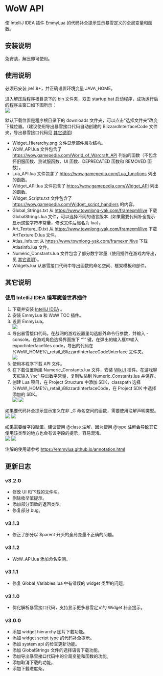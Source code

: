 # WoW API
使 IntelliJ IDEA 插件 EmmyLua 的代码补全提示显示暴雪定义的全局变量和函数。

## 安装说明
免安装，解压即可使用。

## 使用说明
必须已安装 jre1.8+，并正确设置环境变量 JAVA_HOME。

进入解压后程序根目录下的 bin 文件夹，双击 startup.bat 启动程序，成功运行后的程序主窗口如下图所示：  
![](https://github.com/czy211/picture-library/blob/master/resources/wow-api/MainWindow.png)

默认下载位置是程序根目录下的 downloads 文件夹，可以点击“选择文件夹”改变下载位置。（建议使用导出暴雪接口代码自动创建的 BlizzardInterfaceCode 文件夹，导出暴雪接口代码见 [其它说明](#其它说明)）

- Widget_Hierarchy.png 文件显示部件层次结构。
- WoW_API.lua 文件包含了 <https://wow.gamepedia.com/World_of_Warcraft_API> 列出的函数（不包含怀旧服函数、测试服函数、UI 函数、DEPRECATED 函数和 REMOVED 函数）。
- Lua_API.lua 文件包含了 <https://wow.gamepedia.com/Lua_functions> 列出的函数。
- Widget_API.lua 文件包含了 <https://wow.gamepedia.com/Widget_API> 列出的函数。
- Widget_Scripts.txt 文件包含了 <https://wow.gamepedia.com/Widget_script_handlers> 的内容。
- Global_Strings.txt 从 <https://www.townlong-yak.com/framexml/live> 下载 GlobalStrings.lua 文件，可以选择不同的语言版本（如果需要代码补全提示显示这些字符串常量，修改文件后缀名为 lua）。
- Art_Texture_ID.txt 从 <https://www.townlong-yak.com/framexml/live> 下载 ArtTextureID.lua 文件。
- Atlas_Info.txt 从 <https://www.townlong-yak.com/framexml/live> 下载 AtlasInfo.lua 文件。
- Numeric_Constants.lua 文件包含了部分数字常量（使用插件在游戏内导出，见 [其它说明](#其它说明)）。
- Widgets.lua 从暴雪接口代码中导出函数的命名空间、框架模板和部件。

## 其它说明
### 使用 IntelliJ IDEA 编写魔兽世界插件
1. 下载并安装 [IntelliJ IDEA](https://www.jetbrains.com/idea/) 。
2. 安装 EmmyLua 和 WoW TOC 插件。
3. 设置 EmmyLua。  
![](https://github.com/czy211/picture-library/blob/master/resources/wow-api/EmmyLuaSettings.png)
4. 导出暴雪接口代码。在战网的游戏设置里勾选额外命令行参数，并输入 -console。在游戏角色选择界面按下 “\`” 键，在弹出的输入框中输入 exportinterfacefiles code，导出的代码在 %WoW_HOME%\\_retail\_\BlizzardInterfaceCode\Interface 文件夹。  
![](https://github.com/czy211/picture-library/blob/master/resources/wow-api/BNetSettings.png)
5. 使用本程序下载 API 文件。
6. 在下载位置新建 Numeric_Constants.lua 文件，安装 [WlkUI](https://github.com/czy211/wlk-ui) 插件。在游戏聊天框输入“/nc” 导出数字常量，复制粘贴到 Numeric_Constants.lua 并保存。 
7. 创建 Lua 项目，在 Project Structure 中添加 SDK，classpath 选择 %WoW_HOME%\\_retail\_\BlizzardInterfaceCode，在 Project SDK 中选择添加的 SDK。   
![](https://github.com/czy211/picture-library/blob/master/resources/wow-api/AddSDK.png)
![](https://github.com/czy211/picture-library/blob/master/resources/wow-api/SelectSDK.png)

如果要代码补全提示显示定义在非 _G 命名空间的函数，需要使用注解声明类型。  
![](https://github.com/czy211/picture-library/blob/master/resources/wow-api/UseAnnotation.png)
![](https://github.com/czy211/picture-library/blob/master/resources/wow-api/UseAnnotationParam.png)

如果需要给字段赋值，建议使用 @class 注解，因为使用 @type 注解会导致其它使用该类型的地方也会有该字段的提示，容易混淆。  
![](https://github.com/czy211/picture-library/blob/master/resources/wow-api/UseAnnotationClass.png)
![](https://github.com/czy211/picture-library/blob/master/resources/wow-api/UseAnnotationType.png)

注解的使用请参考 <https://emmylua.github.io/annotation.html>

## 更新日志
### v3.2.0
- 修改 UI 和下载的文件名。
- 删除枚举值提示。
- 添加部分函数的返回类型。
- 修复部分 bug。
### v3.1.3
- 修正了部分以 $parent 开头的全局变量不正确的问题。
### v3.1.2
- WoW_API.lua 添加命名空间。
### v3.1.1
- 修复 Global_Variables.lua 中有错误的 widget 类型的问题。
### v3.1.0
- 优化解析暴雪接口代码，支持显示更多暴雪定义的 Widget 补全提示。
### v3.0.0
- 添加 widget hierarchy 图片下载功能。
- 添加 widget script type 的代码补全提示。
- 添加 system api 的检查更新功能。
- 添加 GlobalStrings 文件的选择语言下载功能。
- 添加导出暴雪接口代码中的全局变量和函数的功能。
- 添加取消下载的功能。
- 添加下载进度条。
